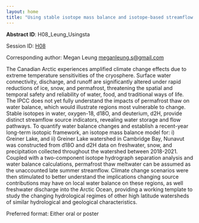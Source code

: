 ```yaml
---
layout: home
title: "Using stable isotope mass balance and isotope-based streamflow partitioning to assess water balance changes in a coastal Arctic watershed in iqaluktuttiaq, Nunavut"
---
```



**Abstract ID**: H08_Leung_Usingsta

Session ID: [H08](.)

Corresponding author: Megan Leung <a href="mailto:meganleung.s@gmail.com">meganleung.s@gmail.com</a>

The Canadian Arctic experiences amplified climate change effects due to extreme temperature sensitivities of the cryosphere. Surface water connectivity, discharge, and runoff are significantly altered under rapid reductions of ice, snow, and permafrost, threatening the spatial and temporal safety and reliability of water, food, and traditional ways of life. The IPCC does not yet fully understand the impacts of permafrost thaw on water balance, which would illustrate regions most vulnerable to change. Stable isotopes in water, oxygen-18, d18O, and deuterium, d2H, provide distinct streamflow source indicators, revealing water storage and flow pathways. To quantify water balance changes and establish a recent-year long-term isotopic framework, an isotope mass balance model for: i) Greiner Lake, and ii) Greiner Lake watershed in Cambridge Bay, Nunavut was constructed from d18O and d2H data on freshwater, snow, and precipitation collected throughout the watershed between 2018-2021. Coupled with a two-component isotope hydrograph separation analysis and water balance calculations, permafrost thaw meltwater can be assumed as the unaccounted late summer streamflow. Climate change scenarios were then stimulated to better understand the implications changing source contributions may have on local water balance on these regions, as well freshwater discharge into the Arctic Ocean, providing a working template to study the changing hydrological regimes of other high latitude watersheds of similar hydrological and geological characteristics.

Preferred format: Either oral or poster
